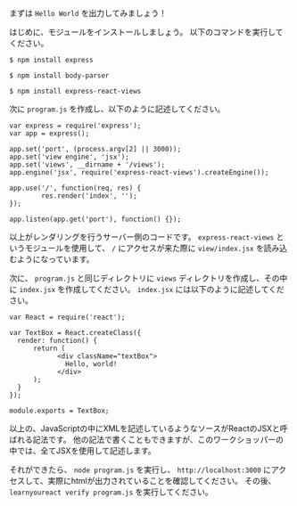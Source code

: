 まずは `Hello World` を出力してみましょう！

はじめに、モジュールをインストールしましょう。
以下のコマンドを実行してください。

`$ npm install express`

`$ npm install body-parser`

`$ npm install express-react-views`

次に `program.js` を作成し、以下のように記述してください。

```
var express = require('express');
var app = express();

app.set('port', (process.argv[2] || 3000));
app.set('view engine', 'jsx');
app.set('views', __dirname + '/views'); 
app.engine('jsx', require('express-react-views').createEngine());

app.use('/', function(req, res) {
        res.render('index', '');
});

app.listen(app.get('port'), function() {});
```
以上がレンダリングを行うサーバー側のコードです。 `express-react-views` というモジュールを使用して、 `/` にアクセスが来た際に `view/index.jsx` を読み込むようになっています。


次に、 `program.js` と同じディレクトリに `views` ディレクトリを作成し、その中に `index.jsx` を作成してください。
`index.jsx` には以下のように記述してください。

```
var React = require('react');

var TextBox = React.createClass({
  render: function() {
      return (
            <div className="textBox">
              Hello, world!
            </div>
      );
  }
});

module.exports = TextBox;
```

以上の、JavaScriptの中にXMLを記述しているようなソースがReactのJSXと呼ばれる記法です。
他の記法で書くこともできますが、このワークショッパーの中では、全てJSXを使用して記述します。


それができたら、 `node program.js` を実行し、 `http://localhost:3000` にアクセスして、実際にhtmlが出力されていることを確認してください。
その後、 `learnyoureact verify program.js` を実行してください。
